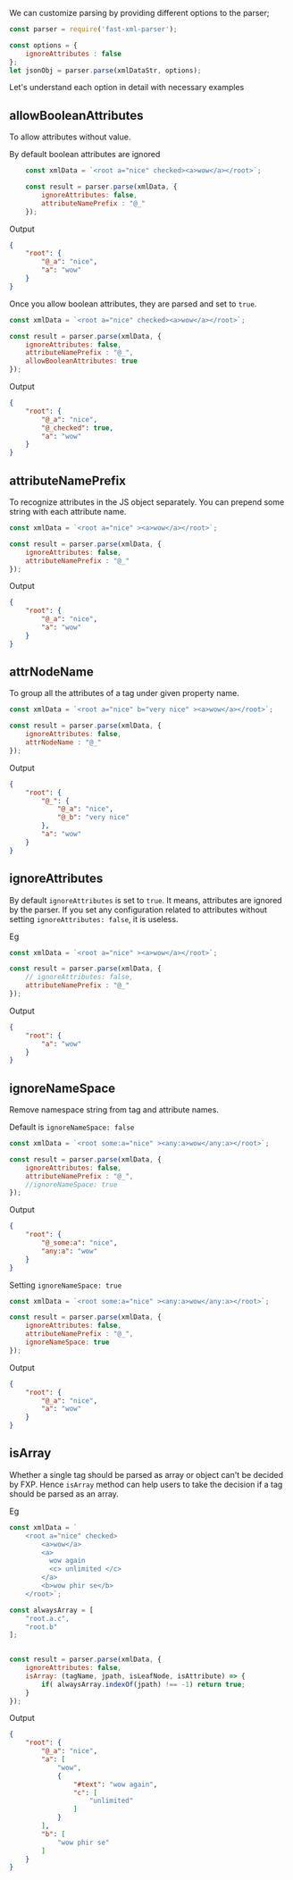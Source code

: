 We can customize parsing by providing different options to the parser;

```js
const parser = require('fast-xml-parser');

const options = {
    ignoreAttributes : false
};
let jsonObj = parser.parse(xmlDataStr, options);
```

Let's understand each option in detail with necessary examples

## allowBooleanAttributes

To allow attributes without value. 

By default boolean attributes are ignored
```js
    const xmlData = `<root a="nice" checked><a>wow</a></root>`;

    const result = parser.parse(xmlData, {
        ignoreAttributes: false,
        attributeNamePrefix : "@_"
    });
```
Output
```json
{
    "root": {
        "@_a": "nice",
        "a": "wow"
    }
}
```
Once you allow boolean attributes, they are parsed and set to `true`.
```js
const xmlData = `<root a="nice" checked><a>wow</a></root>`;

const result = parser.parse(xmlData, {
    ignoreAttributes: false,
    attributeNamePrefix : "@_",
    allowBooleanAttributes: true
});
```
Output
```json
{
    "root": {
        "@_a": "nice",
        "@_checked": true,
        "a": "wow"
    }
}
```

## attributeNamePrefix

To recognize attributes in the JS object separately. You can prepend some string with each attribute name.

```js
const xmlData = `<root a="nice" ><a>wow</a></root>`;

const result = parser.parse(xmlData, {
    ignoreAttributes: false,
    attributeNamePrefix : "@_"
});
```
Output
```json
{
    "root": {
        "@_a": "nice",
        "a": "wow"
    }
}
```
## attrNodeName

To group all the attributes of a tag under given property name.

```js
const xmlData = `<root a="nice" b="very nice" ><a>wow</a></root>`;

const result = parser.parse(xmlData, {
    ignoreAttributes: false,
    attrNodeName : "@_"
});
```
Output
```json
{
    "root": {
        "@_": {
            "@_a": "nice",
            "@_b": "very nice"
        },
        "a": "wow"
    }
}
```

## ignoreAttributes

By default `ignoreAttributes` is set to `true`. It means, attributes are ignored by the parser. If you set any configuration related to attributes without setting `ignoreAttributes: false`, it is useless.

Eg
```js
const xmlData = `<root a="nice" ><a>wow</a></root>`;

const result = parser.parse(xmlData, {
    // ignoreAttributes: false,
    attributeNamePrefix : "@_"
});
```
Output
```json
{
    "root": {
        "a": "wow"
    }
}
```

## ignoreNameSpace

Remove namespace string from tag and attribute names.

Default is `ignoreNameSpace: false`
```js
const xmlData = `<root some:a="nice" ><any:a>wow</any:a></root>`;

const result = parser.parse(xmlData, {
    ignoreAttributes: false,
    attributeNamePrefix : "@_",
    //ignoreNameSpace: true
});
```
Output
```json
{
    "root": {
        "@_some:a": "nice",
        "any:a": "wow"
    }
}
```

Setting `ignoreNameSpace: true`
```js
const xmlData = `<root some:a="nice" ><any:a>wow</any:a></root>`;

const result = parser.parse(xmlData, {
    ignoreAttributes: false,
    attributeNamePrefix : "@_",
    ignoreNameSpace: true
});
```
Output
```json
{
    "root": {
        "@_a": "nice",
        "a": "wow"
    }
}
```

## isArray

Whether a single tag should be parsed as array or object can't be decided by FXP. Hence `isArray` method can help users to take the decision if a tag should be parsed as an array.

Eg
```js
const xmlData = `
    <root a="nice" checked>
        <a>wow</a>
        <a>
          wow again
          <c> unlimited </c>
        </a>
        <b>wow phir se</b>
    </root>`;

const alwaysArray = [
    "root.a.c",
    "root.b"
];
      

const result = parser.parse(xmlData, {
    ignoreAttributes: false,
    isArray: (tagName, jpath, isLeafNode, isAttribute) => { 
        if( alwaysArray.indexOf(jpath) !== -1) return true;
    }
});
```
Output
```json
{
    "root": {
        "@_a": "nice",
        "a": [
            "wow",
            {
                "#text": "wow again",
                "c": [
                    "unlimited"
                ]
            }
        ],
        "b": [
            "wow phir se"
        ]
    }
}
```